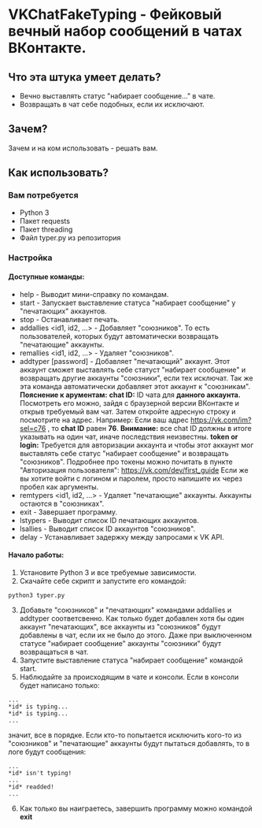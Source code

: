 # VKChatFakeTyping - Фейковый вечный набор сообщений в чатах ВКонтакте.

## Что эта штука умеет делать?

* Вечно выставлять статус "набирает сообщение..." в чате.
* Возвращать в чат себе подобных, если их исключают.

## Зачем?

Зачем и на ком использовать - решать вам.

## Как использовать?

### Вам потребуется

* Python 3
* Пакет requests
* Пакет threading
* Файл typer.py из репозитория

### Настройка

#### Доступные команды:

* help - Выводит мини-справку по командам.
* start - Запускает выставление статуса "набирает сообщение" у "печатающих" аккаунтов.
* stop - Останавливает печать.
* addallies <id1, id2, ...> - Добавляет "союзников". То есть пользователей, которых будут автоматически возвращать "печатающие" аккаунты.
* remallies <id1, id2, ...> - Удаляет "союзников".
* addtyper <chat ID> <token or login> [password] - Добавляет "печатающий" аккаунт. Этот аккаунт сможет выставлять себе статуст "набирает сообщение" и возвращать
другие аккаунты "союзники", если тех исключат. Так же эта команда автоматически добавляет этот аккаунт к "союзникам".
**Пояснение к арументам:**
**chat ID:** ID чата для **данного аккаунта.** Посмотреть его можно, зайдя с браузерной версии ВКонтакте и открыв требуемый вам чат.
Затем откройте адресную строку и посмотрите на адрес. Например: Если ваш адрес https://vk.com/im?sel=c76 , то **chat ID** равен **76**.
**Внимание:** все chat ID должны в итоге указывать на один чат, иначе последствия неизвестны.
**token or login:** Требуется для авторизации аккаунта и чтобы этот аккаунт мог выставлять себе статус "набирает сообщение" и возвращать "союзников".
Подробнее про токены можно почитать в пункте "Авторизация пользователя": https://vk.com/dev/first_guide
Если же вы хотите войти с логином и паролем, просто напишите их через пробел как аргументы.
* remtypers <id1, id2, ...> - Удаляет "печатающие" аккаунты. Аккаунты остаются в "союзниках".
* exit - Завершает программу.
* lstypers - Выводит список ID печатающих аккаунтов.
* lsallies - Выводит список ID аккаунтов "союзников".
* delay <requests delay> - Устанавливает задержку между запросами к VK API.

#### Начало работы:

1. Установите Python 3 и все требуемые зависимости.
2. Скачайте себе скрипт и запустите его командой:
```
python3 typer.py
```
3. Добавьте "союзников" и "печатающих" командами addallies и addtyper соответсвенно. Как только будет добавлен хотя бы один аккаунт "печатающих",
все аккаунты из "союзников" будут добавлены в чат, если их не было до этого. Даже при выключенном статусе "набирает сообщение" аккаунты "союзники" будут возвращаться в чат.
4. Запустите выставление статуса "набирает сообщение" командой start.
5. Наблюдайте за происходящим в чате и консоли. Если в консоли будет написано только:
```
...
*id* is typing...
*id* is typing...
...
```
значит, все в порядке. Если кто-то попытается исключить кого-то из "союзников" и "печатающие" аккаунты будут пытаться добавлять, то в логе будут сообщения:
```
...
*id* isn't typing!
...
*id* readded!
...
```
6. Как только вы наиграетесь, завершить программу можно командой **exit**


